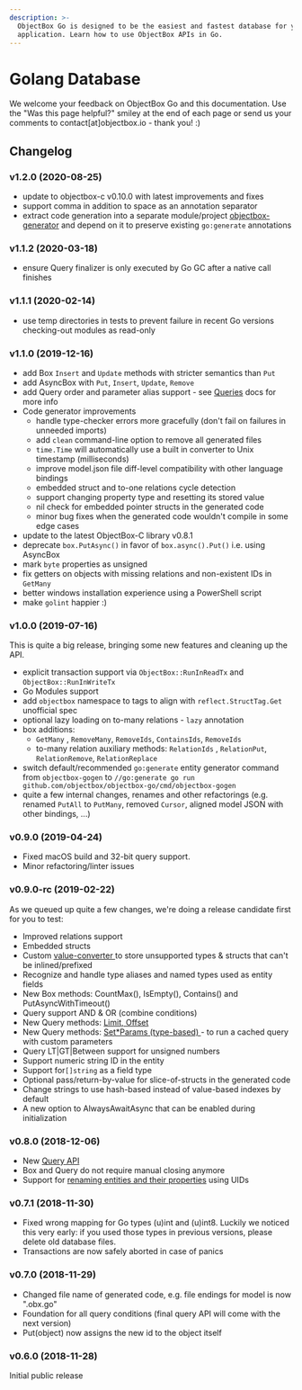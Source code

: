 ```yaml
---
description: >-
  ObjectBox Go is designed to be the easiest and fastest database for your Go
  application. Learn how to use ObjectBox APIs in Go.
---
```


# Golang Database

We welcome your feedback on ObjectBox Go and this documentation. Use the "Was this page helpful?" smiley at the end of each page or send us your comments to contact\[at\]objectbox.io - thank you! :\)

## Changelog

### v1.2.0 \(2020-08-25\)

* update to objectbox-c v0.10.0 with latest improvements and fixes
* support comma in addition to space as an annotation separator
* extract code generation into a separate module/project [objectbox-generator](github.com/objectbox/objectbox-generator) and depend on it to preserve existing `go:generate` annotations

### v1.1.2 \(2020-03-18\)

* ensure Query finalizer is only executed by Go GC after a native call finishes

### v1.1.1 \(2020-02-14\)

* use temp directories in tests to prevent failure in recent Go versions checking-out modules as read-only

### v1.1.0 \(2019-12-16\)

* add Box `Insert` and `Update` methods with stricter semantics than `Put`
* add AsyncBox with `Put`, `Insert`, `Update`, `Remove`
* add Query order and parameter alias support - see [Queries](queries.md) docs for more info
* Code generator improvements
  * handle type-checker errors more gracefully \(don't fail on failures in unneeded imports\) 
  * add `clean` command-line option to remove all generated files
  * `time.Time` will automatically use a built in converter to Unix timestamp \(milliseconds\)
  * improve model.json file diff-level compatibility with other language bindings
  * embedded struct and to-one relations cycle detection
  * support changing property type and resetting its stored value
  * nil check for embedded pointer structs in the generated code
  * minor bug fixes when the generated code wouldn't compile in some edge cases
* update to the latest ObjectBox-C library v0.8.1
* deprecate `box.PutAsync()` in favor of `box.async().Put()` i.e. using AsyncBox
* mark `byte` properties as unsigned
* fix getters on objects with missing relations and non-existent IDs in `GetMany`
* better windows installation experience using a PowerShell script
* make `golint` happier :\)

### v1.0.0 \(2019-07-16\)

This is quite a big release, bringing some new features and cleaning up the API.

* explicit transaction support via `ObjectBox::RunInReadTx` and `ObjectBox::RunInWriteTx`
* Go Modules support
* add `objectbox` namespace to tags to align with `reflect.StructTag.Get` unofficial spec
* optional lazy loading on to-many relations - `lazy` annotation
* box additions:
  * `GetMany` , `RemoveMany`, `RemoveIds`, `ContainsIds`, `RemoveIds`
  * to-many relation auxiliary methods: `RelationIds` , `RelationPut`, `RelationRemove`, `RelationReplace`
* switch default/recommended `go:generate` entity generator command from `objectbox-gogen` to  `//go:generate go run github.com/objectbox/objectbox-go/cmd/objectbox-gogen`
* quite a few internal changes, renames and other refactorings \(e.g. renamed `PutAll` to `PutMany`, removed `Cursor`, aligned model JSON with other bindings, ...\)

### v0.9.0 \(2019-04-24\)

* Fixed macOS build and 32-bit query support.
* Minor refactoring/linter issues

### v0.9.0-rc \(2019-02-22\)

As we queued up quite a few changes, we're doing a release candidate first for you to test:

* Improved relations support
* Embedded structs
* Custom [value-converter ](custom-types.md)to store unsupported types & structs that can't be inlined/prefixed
* Recognize and handle type aliases and named types used as entity fields
* New Box methods: CountMax\(\), IsEmpty\(\), Contains\(\) and PutAsyncWithTimeout\(\)
* Query support AND & OR \(combine conditions\)
* New Query methods: [Limit, Offset](queries.md#limit-offset-and-pagination)
* New Query methods: [Set\*Params \(type-based\) ](queries.md#reusing-queries-and-parameters)- to run a cached query with custom  parameters
* Query LT\|GT\|Between support for unsigned numbers
* Support numeric string ID in the entity
* Support for`[]string` as a field type
* Optional pass/return-by-value for slice-of-structs in the generated code
* Change strings to use hash-based instead of value-based indexes by default
* A new option to AlwaysAwaitAsync that can be enabled during initialization

### v0.8.0 \(2018-12-06\)

* New [Query API](queries.md)
* Box and Query do not require manual closing anymore
* Support for [renaming entities and their properties](schema-changes.md) using UIDs

### v0.7.1 \(2018-11-30\)

* Fixed wrong mapping for Go types \(u\)int and \(u\)int8. Luckily we noticed this very early: if you used those types in previous versions, please delete old database files.
* Transactions are now safely aborted in case of panics

### v0.7.0 \(2018-11-29\)

* Changed file name of generated code, e.g. file endings for model is now ".obx.go"
* Foundation for all query conditions \(final query API will come with the next version\)
* Put\(object\) now assigns the new id to the object itself

### v0.6.0 \(2018-11-28\)

Initial public release

